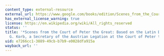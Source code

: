 ```yaml
---
content_type: external-resource
external_url: https://www.google.com/books/edition/Scenes_from_the_Court_of_Peter_the_Great/tlxpAAAAMAAJ?hl=en&gbpv=1
has_external_license_warning: true
license: https://en.wikipedia.org/wiki/All_rights_reserved
status: ''
title: '*Scenes from the Court of Peter the Great: Based on the Latin Diary of John
  G. Korb, a Secretary of the Austrian Legation at the Court of Peter the Great*'
uid: e7266cc1-3889-49cb-b7b9-e0028dfa915a
wayback_url: ''
---
```

